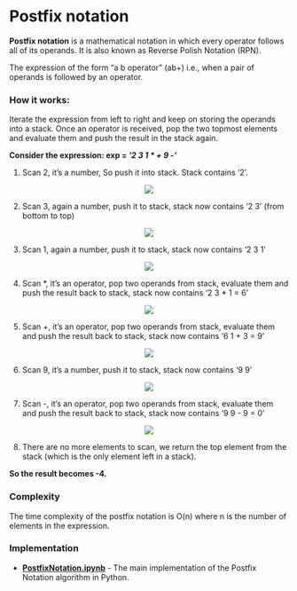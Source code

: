 # Postfix notation

**Postfix notation** is a mathematical notation in which every operator follows all of its operands. 
It is also known as Reverse Polish Notation (RPN).

The expression of the form “a b operator” (ab+) i.e., when a pair of operands is followed by an operator.

### How it works:

Iterate the expression from left to right and keep on storing the operands into a stack. Once an operator is received, 
pop the two topmost elements and evaluate them and push the result in the stack again.

**Consider the expression: exp = *'2 3 1 * + 9 -'***

1. Scan 2, it’s a number, So push it into stack. Stack contains ‘2’.

<p align="center">
  <img src="https://media.geeksforgeeks.org/wp-content/uploads/20230327162636/img1drawio.png">
</p>

2. Scan 3, again a number, push it to stack, stack now contains ‘2 3’ (from bottom to top) 

<p align="center">
  <img src="https://media.geeksforgeeks.org/wp-content/uploads/20230327162656/img2drawio.png">
</p>

3. Scan 1, again a number, push it to stack, stack now contains ‘2 3 1’

<p align="center">
  <img src="https://media.geeksforgeeks.org/wp-content/uploads/20230327162713/img3drawio.png">
</p>

4. Scan *, it’s an operator, pop two operands from stack, evaluate them and push the result back to stack, stack now contains ‘2 3 * 1 = 6’

<p align="center">
  <img src="https://media.geeksforgeeks.org/wp-content/uploads/20230327162736/img4drawio.png">
</p>

5. Scan +, it’s an operator, pop two operands from stack, evaluate them and push the result back to stack, stack now contains ‘6 1 + 3 = 9’

<p align="center">
  <img src="https://media.geeksforgeeks.org/wp-content/uploads/20230327162804/img5drawio.png">
</p>

6. Scan 9, it’s a number, push it to stack, stack now contains ‘9 9’

<p align="center">
  <img src="https://media.geeksforgeeks.org/wp-content/uploads/20230327162956/img6drawio.png">
</p>

7. Scan -, it’s an operator, pop two operands from stack, evaluate them and push the result back to stack, stack now contains ‘9 9 - 9 = 0’

<p align="center">
  <img src="https://media.geeksforgeeks.org/wp-content/uploads/20230327163018/img7drawio.png">
</p>

8. There are no more elements to scan, we return the top element from the stack (which is the only element left in a stack).

**So the result becomes -4.**

### Complexity

The time complexity of the postfix notation is O(n) where n is the number of elements in the expression.

### Implementation

- **[PostfixNotation.ipynb](PostfixNotation.ipynb)** - The main implementation of the Postfix Notation algorithm in Python.